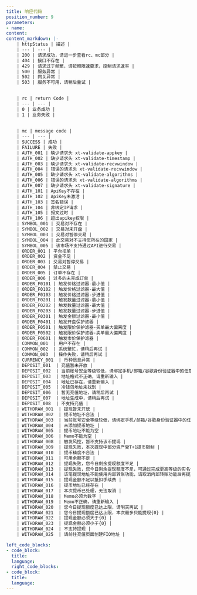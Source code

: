 ```yaml
---
title: 响应代码
position_number: 9
parameters:
- name:
content:
content_markdown: |-
    | httpStatus | 描述 |
    | --- | --- |
    | 200 | 请求成功，请进一步查看rc、mc部分 |
    | 404 | 接口不存在 |
    | 429 | 请求过于频繁，请按照限速要求，控制请求速率 |
    | 500 | 服务异常 |
    | 502 | 网关异常 |
    | 503 | 服务不可用，请稍后重试 |
    

    | rc | return Code |
    | --- | --- |
    | 0 | 业务成功 |
    | 1 | 业务失败 |
    
    
    | mc | message code |
    | --- | --- |
    | SUCCESS | 成功 |
    | FAILURE | 失败 |
    | AUTH_001 | 缺少请求头 xt-validate-appkey |
    | AUTH_002 | 缺少请求头 xt-validate-timestamp |
    | AUTH_003 | 缺少请求头 xt-validate-recvwindow |
    | AUTH_004 | 错误的请求头 xt-validate-recvwindow |
    | AUTH_005 | 缺少请求头 xt-validate-algorithms |
    | AUTH_006 | 错误的请求头 xt-validate-algorithms |
    | AUTH_007 | 缺少请求头 xt-validate-signature |
    | AUTH_101 | ApiKey不存在 |
    | AUTH_102 | ApiKey未激活 |
    | AUTH_103 | 签名错误 |
    | AUTH_104 | 非绑定IP请求 |
    | AUTH_105 | 报文过时 |
    | AUTH_106 | 超出apikey权限 |
    | SYMBOL_001 | 交易对不存在 |
    | SYMBOL_002 | 交易对未开盘 |
    | SYMBOL_003 | 交易对暂停交易 |
    | SYMBOL_004 | 此交易对不支持您所在的国家 |
    | SYMBOL_005 | 该市场不支持通过API进行交易 |
    | ORDER_001 | 平台拒单 |
    | ORDER_002 | 资金不足 |
    | ORDER_003 | 交易对暂停交易 |
    | ORDER_004 | 禁止交易 |
    | ORDER_005 | 订单不存在 |
    | ORDER_006 | 过多的未完成订单 |
    | ORDER_F0101 | 触发价格过滤器-最小值 |
    | ORDER_F0102 | 触发价格过滤器-最大值 |
    | ORDER_F0103 | 触发价格过滤器-步进值 |
    | ORDER_F0201 | 触发数量过滤器-最小值 |
    | ORDER_F0202 | 触发数量过滤器-最大值 |
    | ORDER_F0203 | 触发数量过滤器-步进值 |
    | ORDER_F0301 | 触发金额过滤器-最小值 |
    | ORDER_F0401 | 触发开盘保护滤器 |
    | ORDER_F0501 | 触发限价保护滤器-买单最大偏离度 |
    | ORDER_F0502 | 触发限价保护滤器-卖单最大偏离度 |
    | ORDER_F0601 | 触发市价保护滤器 |
    | COMMON_001  | 用户不存在 |
    | COMMON_002  | 系统繁忙，请稍后再试 |
    | COMMON_003  | 操作失败，请稍后再试 |
    | CURRENCY_001  | 币种信息异常 |
    | DEPOSIT_001  | 充值暂未开放 |
    | DEPOSIT_002  | 当前账号安全等级较低，请绑定手机/邮箱/谷歌身份验证器中的任意两种安全验证后再进行充值 |
    | DEPOSIT_003  | 地址格式不正确，请重新输入 |
    | DEPOSIT_004  | 地址已存在，请重新输入 |
    | DEPOSIT_005  | 冷钱包地址未找到 |
    | DEPOSIT_006  | 暂无充值地址，请稍后再试 |
    | DEPOSIT_007  | 地址生成中，请稍后再试 |
    | DEPOSIT_008  | 不支持充值 |
    | WITHDRAW_001  | 提现暂未开放 |
    | WITHDRAW_002  | 提币地址不合法 |
    | WITHDRAW_003  | 当前账号安全等级较低，请绑定手机/邮箱/谷歌身份验证器中的任意两种安全验证后再进行提现 |
    | WITHDRAW_004  | 未添加提币地址 |
    | WITHDRAW_005  | 提币地址不能为空 |
    | WITHDRAW_006  | Memo不能为空 |
    | WITHDRAW_008  | 触发风控，暂不支持该币提现 |
    | WITHDRAW_009  | 提现失败，本次提现中部分资产受T+1提币限制 |
    | WITHDRAW_010  | 提币精度不合法 |
    | WITHDRAW_011  | 可用余额不足 |
    | WITHDRAW_012  | 提现失败，您今日剩余提现额度不足 |
    | WITHDRAW_013  | 提现失败，您今日剩余提现额度不足，可通过完成更高等级的实名认证提高额度 |
    | WITHDRAW_014  | 该笔提现地址不能使用内部转账功能，请取消内部转账功能后再提交 |
    | WITHDRAW_015  | 提现金额不足以抵扣手续费 |
    | WITHDRAW_016  | 提币地址已经存在 |
    | WITHDRAW_017  | 本次提币已处理，无法取消 |
    | WITHDRAW_018  | Memo必须为数字 |
    | WITHDRAW_019  | Memo不正确，请重新输入 |
    | WITHDRAW_020  | 您今日提现额度已达上限，请明天再试 |
    | WITHDRAW_021  | 您今日提现额度已达上限，本次最多只能提现{0} |
    | WITHDRAW_022  | 提现金额必须大于{0} |
    | WITHDRAW_023  | 提现金额必须小于{0} |
    | WITHDRAW_024  | 不支持提现 |
    | WITHDRAW_025  | 请前往充值页面创建FIO地址 |

left_code_blocks:
- code_block:
  title:
  language:
  right_code_blocks:
- code_block:
  title:
  language:
---
```



